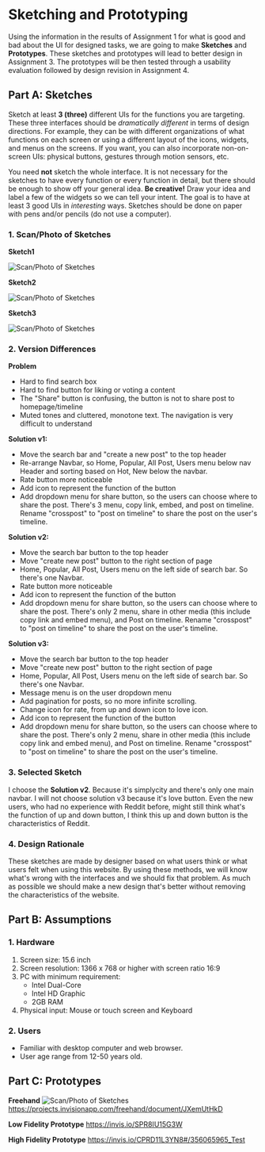 # Sketching and Prototyping
Using the information in the results of Assignment 1 for what is good and bad about the UI for designed tasks, we are going to make **Sketches** and **Prototypes**. These sketches and prototypes will lead to better design in Assignment 3. The prototypes will be then tested through a usability evaluation followed by design revision in Assignment 4.

## Part A: Sketches
Sketch at least **3 (three)** different UIs for the functions you are targeting. These three interfaces should be _dramatically different_ in terms of design directions. For example, they can be with different organizations of what functions on each screen or using a different layout of the icons, widgets, and menus on the screens. If you want, you can also incorporate non-on-screen UIs: physical buttons, gestures through motion sensors, etc.

You need **not** sketch the whole interface. It is not necessary for the sketches to have every function or every function in detail, but there should be enough to show off your general idea. **Be creative!** Draw your idea and label a few of the widgets so we can tell your intent. The goal is to have at least 3 good UIs in *interesting* ways. Sketches should be done on paper with pens and/or pencils (do not use a computer).

### 1. Scan/Photo of Sketches

**Sketch1**

![Scan/Photo of Sketches](img/sketch1.jpg)

**Sketch2**

![Scan/Photo of Sketches](img/sketch2.jpg)

**Sketch3**

![Scan/Photo of Sketches](img/sketch3.jpg)

### 2. Version Differences

**Problem**
- Hard to find search box
- Hard to find button for liking or voting a content
- The "Share" button is confusing, the button is not to share post to homepage/timeline
- Muted tones and cluttered, monotone text. The navigation is very difficult to understand


**Solution v1:**
- Move the search bar and "create a new post" to the top header
- Re-arrange Navbar, so Home, Popular, All Post, Users menu below nav Header and sorting based on Hot, New below the navbar.
- Rate button more noticeable
- Add icon to represent the function of the button
- Add dropdown menu for share button, so the users can choose where to share the post. There's 3 menu, copy link, embed, and post on timeline. Rename "crosspost" to "post on timeline" to share the post on the user's timeline.

**Solution v2:**
- Move the search bar button to the top header
- Move "create new post" button to the right section of page
- Home, Popular, All Post, Users menu on the left side of search bar. So there's one Navbar.
- Rate button more noticeable
- Add icon to represent the function of the button
- Add dropdown menu for share button, so the users can choose where to share the post. There's only 2 menu, share in other media (this include copy link and embed menu), and Post on timeline. Rename "crosspost" to "post on timeline" to share the post on the user's timeline.

**Solution v3:**
- Move the search bar button to the top header
- Move "create new post" button to the right section of page
- Home, Popular, All Post, Users menu on the left side of search bar. So there's one Navbar.
- Message menu is on the user dropdown menu
- Add pagination for posts, so no more infinite scrolling.
- Change icon for rate, from up and down icon to love icon.
- Add icon to represent the function of the button
- Add dropdown menu for share button, so the users can choose where to share the post. There's only 2 menu, share in other media (this include copy link and embed menu), and Post on timeline. Rename "crosspost" to "post on timeline" to share the post on the user's timeline.


### 3. Selected Sketch
I choose the **Solution v2**. Because it's simplycity and there's only one main navbar. I will not choose solution v3 because it's love button. Even the new users, who had no experience with Reddit before, might still think what's the function of up and down button, I think this up and down button is the characteristics of Reddit.

### 4. Design Rationale
These sketches are made by designer based on what users think or what users felt when using this website. By using these methods, we will know what's wrong with the interfaces and we should fix that problem. As much as possible we should make a new design that's better without removing the characteristics of the website.

## Part B: Assumptions
### 1. Hardware
1. Screen size: 15.6 inch
2. Screen resolution: 1366 x 768 or higher with screen ratio 16:9
3. PC with minimum requirement:
   - Intel Dual-Core
   - Intel HD Graphic
   - 2GB RAM
4. Physical input: Mouse or touch screen and Keyboard

### 2. Users
- Familiar with desktop computer and web browser.
- User age range from 12-50 years old.

## Part C: Prototypes
**Freehand**
![Scan/Photo of Sketches](img/freehand.jpg)
https://projects.invisionapp.com/freehand/document/JXemUtHkD

**Low Fidelity Prototype**
https://invis.io/SPR8IU15G3W

**High Fidelity Prototype**
https://invis.io/CPRD11L3YN8#/356065965_Test
